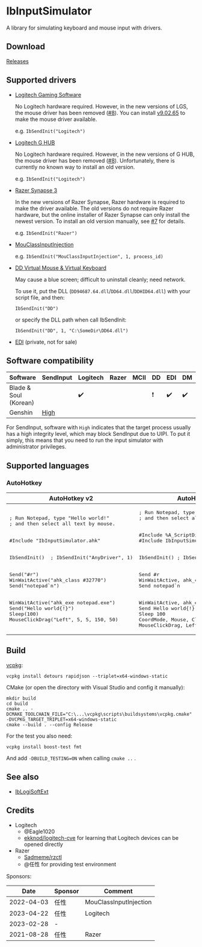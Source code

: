 # IbInputSimulator
A library for simulating keyboard and mouse input with drivers.

## Download
[Releases](https://github.com/Chaoses-Ib/IbInputSimulator/releases)

## Supported drivers
- [Logitech Gaming Software](https://support.logi.com/hc/en-gb/articles/360025298053-Logitech-Gaming-Software)

  No Logitech hardware required. However, in the new versions of LGS, the mouse driver has been removed ([#8](https://github.com/Chaoses-Ib/IbInputSimulator/issues/8)). You can install [v9.02.65](https://github.com/Chaoses-Ib/IbLogiSoftExt/releases/download/v0.1/LGS.v9.02.65_x64.exe) to make the mouse driver available.

  e.g. `IbSendInit("Logitech")`

- [Logitech G HUB](https://www.logitechg.com/innovation/g-hub.html)

  No Logitech hardware required. However, in the new versions of G HUB, the mouse driver has been removed ([#8](https://github.com/Chaoses-Ib/IbInputSimulator/issues/8)). Unfortunately, there is currently no known way to install an old version.

  e.g. `IbSendInit("Logitech")`

- [Razer Synapse 3](https://www.razer.com/synapse-3)

  In the new versions of Razer Synapse, Razer hardware is required to make the driver available. The old versions do not require Razer hardware, but the online installer of Razer Synapse can only install the newest version. To install an old version manually, see [#7](https://github.com/Chaoses-Ib/IbInputSimulator/issues/7) for details.

  e.g. `IbSendInit("Razer")`

- [MouClassInputInjection](https://github.com/Chaoses-Ib/MouClassInputInjection)

  e.g. `IbSendInit("MouClassInputInjection", 1, process_id)`

- [DD Virtual Mouse & Virtual Keyboard](https://github.com/ddxoft/master)

  May cause a blue screen; difficult to uninstall cleanly; need network.

  To use it, put the DLL (`DD94687.64.dll`/`DD64.dll`/`DDHID64.dll`) with your script file, and then:
  ```ahk
  IbSendInit("DD")
  ```
  or specify the DLL path when call IbSendInit:
  ```ahk
  IbSendInit("DD", 1, "C:\SomeDir\DD64.dll")
  ```

- [EDI](https://t.me/Chaoses_Ib) (private, not for sale)

## Software compatibility
Software | SendInput | Logitech | Razer | MCII | DD | EDI | DM | Other
--- | --- | --- | --- | --- | --- | --- | --- | ---
Blade & Soul (Korean) <!--220703--> | | ✔️ | | | ❗ | ✔️ | ✔️ | ❌ SendInput hook
Genshin | [High](https://meta.appinn.net/t/topic/44865/10?u=chaoses_ib)

For SendInput, software with `High` indicates that the target process usually has a high integrity level, which may block SendInput due to UIPI. To put it simply, this means that you need to run the input simulator with administrator privileges.

## Supported languages
### AutoHotkey
<table>
<thead><tr>
    <th>AutoHotkey v2</th>
    <th>AutoHotkey v1</th>
</tr></thead>
<tbody>
    <tr>
        <td><pre lang="ahk">; Run Notepad, type "Hello world!"
; and then select all text by mouse.
<br/>
#Include "IbInputSimulator.ahk"
<br/>
IbSendInit()  ; IbSendInit("AnyDriver", 1)
<br/>
Send("#r")
WinWaitActive("ahk_class #32770")
Send("notepad`n")
<br/>
WinWaitActive("ahk_exe notepad.exe")
Send("Hello world{!}")
Sleep(100)
MouseClickDrag("Left", 5, 5, 150, 50)</pre></td>
        <td><pre lang="ahk">; Run Notepad, type "Hello world!"
; and then select all text by mouse.
<br/>
#Include %A_ScriptDir%
#Include IbInputSimulator.ahk
<br/>
IbSendInit() ; IbSendInit("AnyDriver", 1)
<br/>
Send #r
WinWaitActive, ahk_class #32770
Send notepad`n
<br/>
WinWaitActive, ahk_exe notepad.exe
Send Hello world{!}
Sleep 100
CoordMode, Mouse, Client
MouseClickDrag, Left, 5, 5, 150, 50</pre></td>
    </tr>
</tbody>
</table>

## Build
[vcpkg](https://github.com/microsoft/vcpkg):
```
vcpkg install detours rapidjson --triplet=x64-windows-static
```
CMake (or open the directory with Visual Studio and config it manually):
```
mkdir build
cd build
cmake .. -DCMAKE_TOOLCHAIN_FILE="C:\...\vcpkg\scripts\buildsystems\vcpkg.cmake" -DVCPKG_TARGET_TRIPLET=x64-windows-static
cmake --build . --config Release
```

For the test you also need:
```
vcpkg install boost-test fmt
```
And add `-DBUILD_TESTING=ON` when calling `cmake ..` .

## See also
- [IbLogiSoftExt](https://github.com/Chaoses-Ib/IbLogiSoftExt)

## Credits
- Logitech
  - @Eagle1020
  - [ekknod/logitech-cve](https://github.com/ekknod/logitech-cve) for learning that Logitech devices can be opened directly
- Razer
  - [Sadmeme/rzctl](https://github.com/Sadmeme/rzctl)
  - @任性 for providing test environment

Sponsors:

Date | Sponsor | Comment
--- | --- | ---
2022-04-03 | 任性 | MouClassInputInjection
2023-04-22 | 任性 | Logitech
2023-02-28 | - |
2021-08-28 | 任性 | Razer
